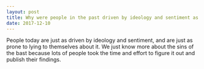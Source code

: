 ```yaml
---
layout: post
title: Why were people in the past driven by ideology and sentiment as opposed to scientific and rational thought process (the way people today are)?
date: 2017-12-10
---
```


<p>People today are just as driven by ideology and sentiment, and are just as prone to lying to themselves about it. We just know more about the sins of the bast because lots of people took the time and effort to figure it out and publish their findings.</p>
